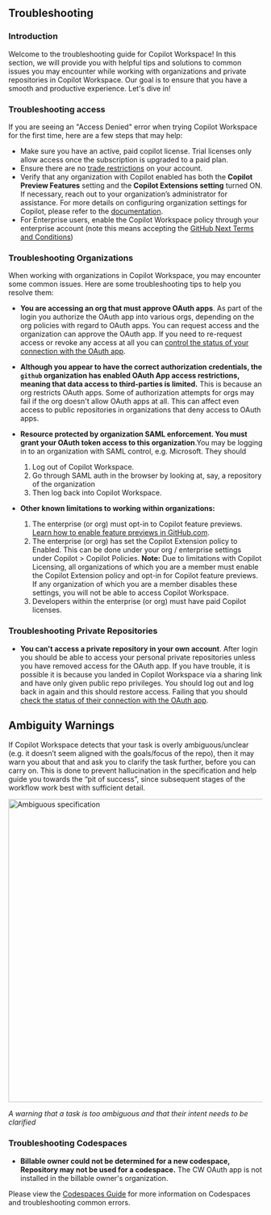 ## Troubleshooting

### Introduction

Welcome to the troubleshooting guide for Copilot Workspace! In this section, we will provide you with helpful tips and solutions to common issues you may encounter while working with organizations and private repositories in Copilot Workspace. Our goal is to ensure that you have a smooth and productive experience. Let's dive in!

### Troubleshooting access

If you are seeing an "Access Denied" error when trying Copilot Workspace for the first time, here are a few steps that may help:

- Make sure you have an active, paid copilot license. Trial licenses only allow access once the subscription is upgraded to a paid plan.
- Ensure there are no [trade restrictions](https://docs.github.com/en/site-policy/other-site-policies/github-and-trade-controls) on your account.
- Verify that any organization with Copilot enabled has both the **Copilot Preview Features** setting and the **Copilot Extensions setting** turned ON. If necessary, reach out to your organization’s administrator for assistance. For more details on configuring organization settings for Copilot, please refer to the [documentation](https://docs.github.com/en/copilot/managing-copilot/managing-github-copilot-in-your-organization/managing-policies-for-copilot-in-your-organization).
- For Enterprise users, enable the Copilot Workspace policy through your enterprise account (note this means accepting the [GitHub Next Terms and Conditions](https://github.com/githubnext/githubnext/blob/main/TERMS_AND_CONDITIONS.md))

### Troubleshooting Organizations

When working with organizations in Copilot Workspace, you may encounter some common issues. Here are some troubleshooting tips to help you resolve them:

- **You are accessing an org that must approve OAuth apps**. As part of the login you authorize the OAuth app into various orgs, depending on the org policies with regard to OAuth apps. You can request access and the organization can approve the OAuth app. If you need to re-request access or revoke any access at all you can [control the status of your connection with the OAuth app](https://github.com/settings/connections/applications/903eccd8a9d2ff50288f).

- **Although you appear to have the correct authorization credentials, the `github` organization has enabled OAuth App access restrictions, meaning that data access to third-parties is limited.** This is because an org restricts OAuth apps. Some of authorization attempts for orgs may fail if the org doesn't allow OAuth apps at all. This can affect even access to public repositories in organizations that deny access to OAuth apps.

- **Resource protected by organization SAML enforcement. You must grant your OAuth token access to this organization**.You may be logging in to an organization with SAML control, e.g. Microsoft. They should
  1. Log out of Copilot Workspace.
  2. Go through SAML auth in the browser by looking at, say, a repository of the organization
  3. Then log back into Copilot Workspace.
- **Other known limitations to working within organizations:**
  1. The enterprise (or org) must opt-in to Copilot feature previews. [Learn how to enable feature previews in GitHub.com](https://docs.github.com/en/get-started/using-github/exploring-early-access-releases-with-feature-preview).
  2. The enterprise (or org) has set the Copilot Extension policy to Enabled. This can be done under your org / enterprise settings under Copilot > Copilot Policies.
    **Note:** Due to limitations with Copilot Licensing, all organizations of which you are a member must enable the Copilot Extension policy and opt-in for Copilot feature previews. If any organization of which you are a member disables these settings, you will not be able to access Copilot Workspace.
  4. Developers within the enterprise (or org) must have paid Copilot licenses.


### Troubleshooting Private Repositories

- **You can't access a private repository in your own account**. After login you should be able to access your personal private repositories unless you have removed access for the OAuth app. If you have trouble, it is possible it is because you landed in Copilot Workspace via a sharing link and have only given public repo privileges. You should log out and log back in again and this should restore access. Failing that you should [check the status of their connection with the OAuth app](https://github.com/settings/connections/applications/903eccd8a9d2ff50288f).

## Ambiguity Warnings

If Copilot Workspace detects that your task is overly ambiguous/unclear (e.g. it doesn’t seem aligned with the goals/focus of the repo), then it may warn you about that and ask you to clarify the task further, before you can carry on. This is done to prevent hallucination in the specification and help guide you towards the “pit of success”, since subsequent stages of the workflow work best with sufficient detail.

<img src="images/further-techniques/ambiguous-spec.png" width=600 alt="Ambiguous specification">

*A warning that a task is too ambiguous and that their intent needs to be clarified*


### Troubleshooting Codespaces

- **Billable owner could not be determined for a new codespace, Repository may not be used for a codespace.** The CW OAuth app is not installed in the billable owner's organization.

Please view the [Codespaces Guide](codespaces-guide.md) for more information on Codespaces and troubleshooting common errors.
